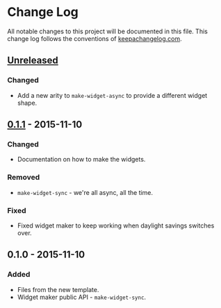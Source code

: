 # Change Log
All notable changes to this project will be documented in this file. This change log follows the conventions of [keepachangelog.com](http://keepachangelog.com/).

## [Unreleased][unreleased]
### Changed
- Add a new arity to `make-widget-async` to provide a different widget shape.

## [0.1.1] - 2015-11-10
### Changed
- Documentation on how to make the widgets.

### Removed
- `make-widget-sync` - we're all async, all the time.

### Fixed
- Fixed widget maker to keep working when daylight savings switches over.

## 0.1.0 - 2015-11-10
### Added
- Files from the new template.
- Widget maker public API - `make-widget-sync`.

[unreleased]: https://github.com/your-name/ch02/compare/0.1.1...HEAD
[0.1.1]: https://github.com/your-name/ch02/compare/0.1.0...0.1.1
